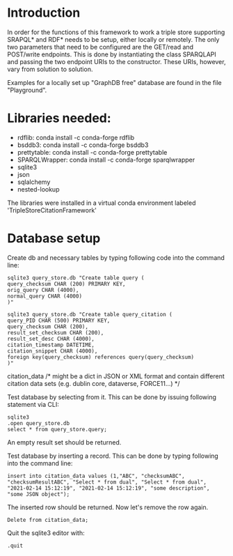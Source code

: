 # Introduction
In order for the functions of this framework to work a triple store supporting SRAPQL* and RDF* needs to be setup, either locally or remotely. The only two parameters that need to be configured are the GET/read and POST/write endpoints. This is done by instantiating the class SPARQLAPI and passing the two endpoint URIs to the constructor. These URIs, however, vary from solution to solution.

Examples for a locally set up "GraphDB free" database are found in the file "Playground". 


# Libraries needed:
* rdflib: conda install -c conda-forge rdflib
* bsddb3: conda install -c conda-forge bsddb3
* prettytable: conda install -c conda-forge prettytable
* SPARQLWrapper: conda install -c conda-forge sparqlwrapper
* sqlite3
* json
* sqlalchemy
* nested-lookup

The libraries were installed in a virtual conda environment labeled 'TripleStoreCitationFramework'

# Database setup
Create db and necessary tables by typing following code into the command line:

    sqlite3 query_store.db "Create table query (
    query_checksum CHAR (200) PRIMARY KEY,
    orig_query CHAR (4000),
    normal_query CHAR (4000)
    )"

    sqlite3 query_store.db "Create table query_citation (
    query_PID CHAR (500) PRIMARY KEY,
    query_checksum CHAR (200),
    result_set_checksum CHAR (200),
    result_set_desc CHAR (4000),
    citation_timestamp DATETIME,
    citation_snippet CHAR (4000),
    foreign key(query_checksum) references query(query_checksum)
    )"


citation_data
/*
might be a dict in JSON or XML format
and contain different citation data sets (e.g. dublin core, dataverse, FORCE11...)
*/

Test database by selecting from it. This can be done by issuing following statement via CLI:

    sqlite3
    .open query_store.db
    select * from query_store.query;

An empty result set should be returned.

Test database by inserting a record. This can be done by typing following into the command line:

    insert into citation_data values (1,"ABC", "checksumABC", "checksumResultABC", "Select * from dual", "Select * from dual", "2021-02-14 15:12:19", "2021-02-14 15:12:19", "some description", "some JSON object");

The inserted row should be returned. Now let's remove the row again.

    Delete from citation_data;

Quit the sqlite3 editor with:

    .quit
